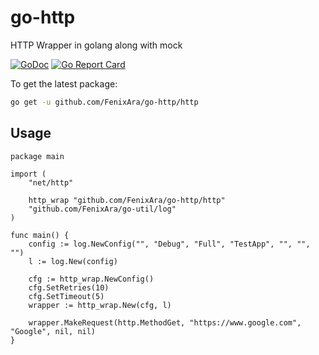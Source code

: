 # go-http
HTTP Wrapper in golang along with mock

[![GoDoc](https://godoc.org/github.com/FenixAra/go-http/http?status.svg)](https://godoc.org/github.com/FenixAra/go-http/http)
[![Go Report Card](https://goreportcard.com/badge/github.com/FenixAra/go-http/http)](https://goreportcard.com/report/github.com/FenixAra/go-http/http)

To get the latest package: 

```sh
go get -u github.com/FenixAra/go-http/http
```

## Usage
```
package main

import (
	"net/http"

	http_wrap "github.com/FenixAra/go-http/http"
	"github.com/FenixAra/go-util/log"
)

func main() {
	config := log.NewConfig("", "Debug", "Full", "TestApp", "", "", "")
	l := log.New(config)

	cfg := http_wrap.NewConfig()
	cfg.SetRetries(10)
	cfg.SetTimeout(5)
	wrapper := http_wrap.New(cfg, l)

	wrapper.MakeRequest(http.MethodGet, "https://www.google.com", "Google", nil, nil)
}
```